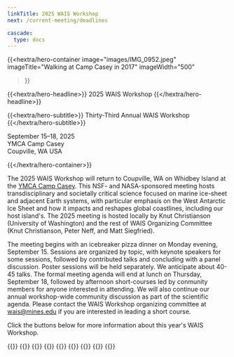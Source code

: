 ```yaml
---
linkTitle: 2025 WAIS Workshop
next: /current-meeting/deadlines

cascade:
  type: docs
---
```


<div class="hx:mt-6 hx:mb-6"></div>

{{<hextra/hero-container
    image="images/IMG_0952.jpeg"
    imageTitle="Walking at Camp Casey in 2017"
    imageWidth="500"
>}}


{{<hextra/hero-headline>}}
  2025 WAIS Workshop
{{</hextra/hero-headline>}}


{{<hextra/hero-subtitle>}}
  Thirty-Third Annual WAIS Workshop
{{</hextra/hero-subtitle>}}

<div class="hx:mt-6 hx:mb-3">

September 15–18, 2025<br>
YMCA Camp Casey<br>
Coupville, WA USA<br>

</div>

{{</hextra/hero-container>}}

The 2025 WAIS Workshop will return to Coupville, WA on Whidbey Island at the [YMCA Camp Casey](https://www.ymcacampcasey.org/). This NSF- and NASA-sponsored meeting hosts transdisciplinary and societally critical science focused on marine ice-sheet and adjacent Earth systems, with particular emphasis on the West Antarctic Ice Sheet and how it impacts and reshapes global coastlines, including our host island's. The 2025 meeting is hosted locally by Knut Christianson (University of Washington) and the rest of WAIS Organizing Committee (Knut Christianson, Peter Neff, and Matt Siegfried). 

The meeting begins with an icebreaker pizza dinner on Monday evening, September 15. Sessions are organized by topic, with keynote speakers for some sessions, followed by contributed talks and concluding with a panel discussion. Poster sessions will be held separately. We anticipate about 40-45 talks. The formal meeting agenda will end at lunch on Thursday, September 18, followed by afternoon short-courses led by conmunity members for anyone interested in attending. We will also continue our annual workshop-wide community discussion as part of the scientific agenda. Please contact the WAIS Workshop organizing committee at [wais@mines.edu](mailto:wais@mines.edu) if you are interested in leading a short course. 

Click the buttons below for more information about this year's WAIS Workshop.


{{<cards>}}
    {{<card link="deadlines" title="Deadlines" subtitle="Important deadlines for WAIS Workshop 2025">}}
    {{<card link="registration" title="Registration" subtitle="Information about registration and lodging fees">}}
    {{<card link="abstract-submission" title="Abstracts" subtitle="Abstract submission information">}}
    {{<card link="travel-support" title="Early-Career Travel Support" subtitle="Information about travel support for early-career researchers (<5 years since PhD)">}}
    {{<card link="agenda" title="Agenda" subtitle="Preliminary information about the workshop agenda">}}
    {{<card link="travel-transportation" title="Travel & Transportation" subtitle="Some extra information to help with travel and transportation">}}
    {{<card link="presentation-guidelines" title="Presentation Guidelines" subtitle="Initial guidelines for oral and poster presentations">}}
{{</cards>}}

